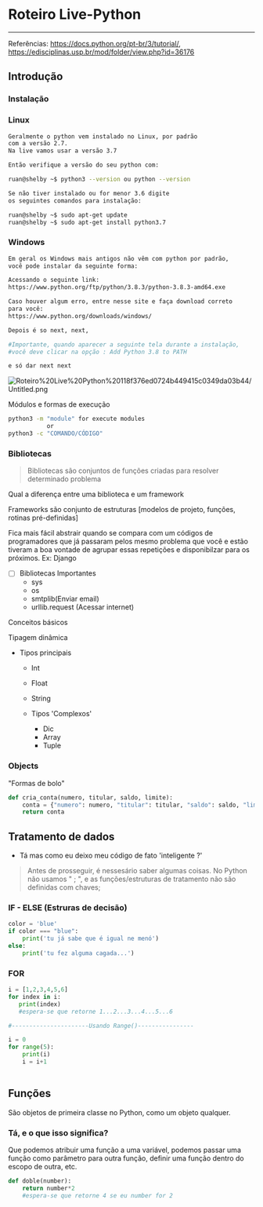 # Roteiro Live-Python

---

Referências: https://docs.python.org/pt-br/3/tutorial/,
                    https://edisciplinas.usp.br/mod/folder/view.php?id=36176

## Introdução

### Instalação

### Linux

```bash
Geralmente o python vem instalado no Linux, por padrão
com a versão 2.7. 
Na live vamos usar a versão 3.7

Então verifique a versão do seu python com: 

ruan@shelby ~$ python3 --version ou python --version

Se não tiver instalado ou for menor 3.6 digite 
os seguintes comandos para instalação:

ruan@shelby ~$ sudo apt-get update
ruan@shelby ~$ sudo apt-get install python3.7
```

### Windows

```bash
Em geral os Windows mais antigos não vêm com python por padrão,
você pode instalar da seguinte forma:

Acessando o seguinte link:
https://www.python.org/ftp/python/3.8.3/python-3.8.3-amd64.exe

Caso houver algum erro, entre nesse site e faça download correto
para você:
https://www.python.org/downloads/windows/

Depois é so next, next, 

#Importante, quando aparecer a seguinte tela durante a instalação, 
#você deve clicar na opção : Add Python 3.8 to PATH

e só dar next next

```

![Roteiro%20Live%20Python%20118f376ed0724b449415c0349da03b44/Untitled.png](Roteiro%20Live%20Python%20118f376ed0724b449415c0349da03b44/Untitled.png)

Módulos e formas de execução

```bash
python3 -m "module" for execute modules 
		   or
python3 -c "COMANDO/CÓDIGO"
```

### Bibliotecas

> Bibliotecas são conjuntos de funções criadas para resolver determinado problema

Qual a diferença entre uma biblioteca e um framework

Frameworks são conjunto de estruturas [modelos de projeto, funções, rotinas pré-definidas]

Fica mais fácil abstrair quando se compara com um códigos de programadores que já passaram pelos mesmo problema que você e estão tiveram a boa vontade de agrupar essas repetições e disponibilzar para os próximos. Ex: Django

- [ ]  Bibliotecas Importantes
    - sys
    - os
    - smtplib(Enviar email)
    - urllib.request (Acessar internet)

Conceitos básicos

Tipagem dinâmica

- Tipos principais
    - Int
    - Float

    - String
    - Tipos 'Complexos'
        - Dic
        - Array
        - Tuple

### Objects

"Formas de bolo"

```python
def cria_conta(numero, titular, saldo, limite):
    conta = {"numero": numero, "titular": titular, "saldo": saldo, "limite": limite}
    return conta
```

## Tratamento de dados

- Tá mas como eu deixo meu código de fato 'inteligente ?'

> Antes de prosseguir, é nessesário saber algumas coisas.
No Python não usamos " ; ", e as funções/estruturas de tratamento não são definidas com chaves;

### IF - ELSE (Estruras de decisão)

```python
color = 'blue'
if color === "blue":
    print('tu já sabe que é igual ne menó')
else:
    print('tu fez alguma cagada...')
```

### FOR

```python
i = [1,2,3,4,5,6]
for index in i:
   print(index)
   #espera-se que retorne 1...2...3...4...5...6

#----------------------Usando Range()----------------

i = 0
for range(5):
    print(i)
    i = i+1
    

```

## Funções

São objetos de primeira classe no Python, como um objeto qualquer. 

### Tá, e o que isso significa?

Que podemos atribuir uma função a uma variável, podemos passar uma função como parâmetro para outra função, definir uma função dentro do escopo de outra, etc.

```python
def doble(number):
    return number*2
    #espera-se que retorne 4 se eu number for 2
```